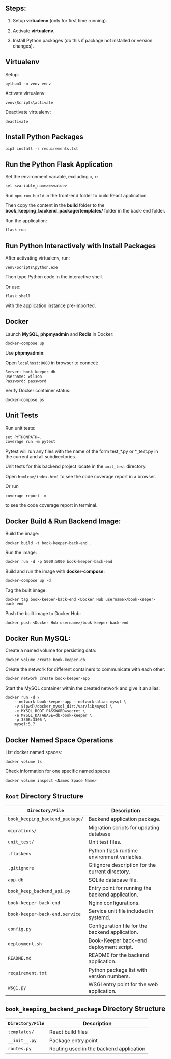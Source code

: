 ## Steps:

1. Setup **virtualenv** (only for first time running).

2. Activate **virtualenv**.

3. Install Python packages (do this if package not installed or version changes).

## Virtualenv

Setup:

```
python3 -m venv venv
```

Activate virtualenv:

```
venv\Scripts\activate
```

Deactivate virtualenv:

```
deactivate
```

## Install Python Packages

```
pip3 install -r requirements.txt
```

## Run the Python Flask Application

Set the environment variable, excluding `<`, `>`:

```
set <variable_name>=<value>
```

Run `npm run build` in the front-end folder to build React application.

Then copy the content in the **build** folder to the **book_keeping_backend_package/templates/** folder in the back-end folder.

Run the application:

```
flask run
```

## Run Python Interactively with Install Packages

After activating virtualenv, run:

```
venv\Scripts\python.exe
```

Then type Python code in the interactive shell.

Or use:

```
flask shell
```

with the application instance pre-imported.

## Docker

Launch **MySQL**, **phpmyadmin** and **Redis** in Docker:

```
docker-compose up
```

Use **phpmyadmin**:

Open ```localhost:8080``` in browser to connect:

```
Server: book_keeper_db
Username: wilson
Password: password
```

Verify Docker container status:

```
docker-compose ps
```


## Unit Tests

Run unit tests:
```
set PYTHONPATH=.
coverage run -m pytest
```

Pytest will run any files with the name of the form test_*.py or *_test.py in the current and all subdirectories.

Unit tests for this backend project locate in the `unit_test` directory.

Open `htmlcov/index.html` to see the code coverage report in a browser.

Or run

```
coverage report -m
```

to see the code coverage report in terminal.

## Docker Build & Run Backend Image:

Build the image:

```
docker build -t book-keeper-back-end .
```

Run the image:

```
docker run -d -p 5000:5000 book-keeper-back-end
```

Build and run the image with **docker-compose**:

```
docker-compose up -d
```

Tag the built image:

```
docker tag book-keeper-back-end <Docker Hub username>/book-keeper-back-end
```

Push the built image to Docker Hub:

```
docker push <Docker Hub username>/book-keeper-back-end
```

## Docker Run MySQL:

Create a named volume for persisting data:

```
docker volume create book-keeper-db
```

Create the network for different containers to communicate with each other:

```
docker network create book-keeper-app
```

Start the MySQL container within the created network and give it an alias:

```
docker run -d \
    --network book-keeper-app --network-alias mysql \
    -v $(pwd)/docker_mysql_dir:/var/lib/mysql \
    -e MYSQL_ROOT_PASSWORD=secret \
    -e MYSQL_DATABASE=db-book-keeper \
    -p 3306:3306 \
    mysql:5.7
```

## Docker Named Space Operations

List docker named spaces:

```
docker volume ls
```

Check information for one specific named spaces

```
docker volume inspect <Names Space Name>
```

## `Root` Directory Structure

| `Directory/File`               	| Description                                     	|
|------------------------------	|-------------------------------------------------	|
| `book_keeping_backend_package/` 	| Backend application package.                     	|
| `migrations/`                     | Migration scripts for updating database           |
| `unit_test/`                    	| Unit test files.                                 	|
| `.flaskenv`                    	| Python flask runtime environment variables.    	|
| `.gitignore`                   	| Gitignore description for the current directory. 	|
| `app.db`                          | SQLite database file.                             |
| `book_keep_backend_api.py`     	| Entry point for running the backend application. 	|
| `book-keeper-back-end`            | Nginx configurations.                             |
| `book-keeper-back-end.service`    | Service unit file included in systemd.            |
| `config.py`                   	| Configuration file for the backend application.  	|
| `deployment.sh`                   | Book-Keeper back-end deployment script.           |
| `README.md`                    	| README for the backend application.              	|
| `requirement.txt`              	| Python package list with version numbers.        	|
| `wsgi.py`                         | WSGI entry point for the web application.         |

## `book_keeping_backend_package` Directory Structure

| `Directory/File` 	| Description                             	|
|----------------	|-----------------------------------------	|
| `templates/`     	| React build files                       	|
| `__init__.py`    	| Package entry point                     	|
| `routes.py`      	| Routing used in the backend application 	|
